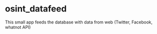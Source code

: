 # osint_datafeed

This small app feeds the database with data from web (Twitter, Facebook, whatnot API)
